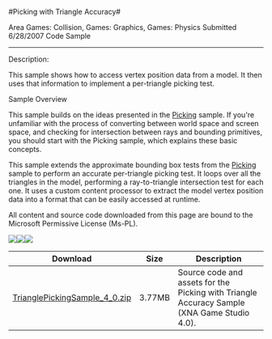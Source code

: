 #Picking with Triangle Accuracy#

Area
Games: Collision, Games: Graphics, Games: Physics
Submitted
6/28/2007
Code Sample

---

Description:

This sample shows how to access vertex position data from a model. It then uses that information to implement a per-triangle picking test.

Sample Overview

This sample builds on the ideas presented in the [Picking](https://github.com/nkast/XNAGameStudio/tree/master/Samples/Picking/) sample. If you're unfamiliar with the process of converting between world space and screen space, and checking for intersection between rays and bounding primitives, you should start with the Picking sample, which explains these basic concepts.

This sample extends the approximate bounding box tests from the [Picking](https://github.com/nkast/XNAGameStudio/tree/master/Samples/Picking/) sample to perform an accurate per-triangle picking test. It loops over all the triangles in the model, performing a ray-to-triangle intersection test for each one. It uses a custom content processor to extract the model vertex position data into a format that can be easily accessed at runtime.


All content and source code downloaded from this page are bound to the Microsoft Permissive License (Ms-PL).

![](https://github.com/nkast/XNAGameStudio/blob/master/Images/XNA_PickingTriangle_01_small.jpg)![](https://github.com/nkast/XNAGameStudio/blob/master/Images/XNA_PickingTriangle_02_small.jpg)![](https://github.com/nkast/XNAGameStudio/blob/master/Images/XNA_PickingTriangle_03_small.jpg)

		

Download | Size | Description
---|---|---|
[TrianglePickingSample_4_0.zip](https://github.com/nkast/XNAGameStudio/blob/master/Samples/TrianglePickingSample_4_0.zip?raw=true) | 3.77MB | Source code and assets for the Picking with Triangle Accuracy Sample (XNA Game Studio 4.0). 